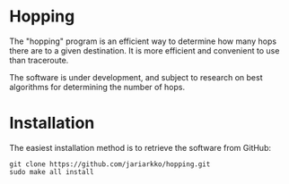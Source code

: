 # Hopping

The "hopping" program is an efficient way to determine how many hops there are to a given destination. It is more efficient and convenient to use than traceroute.

The software is under development, and subject to research on best algorithms for determining the number of hops.

# Installation

The easiest installation method is to retrieve the software from GitHub:

    git clone https://github.com/jariarkko/hopping.git
    sudo make all install
